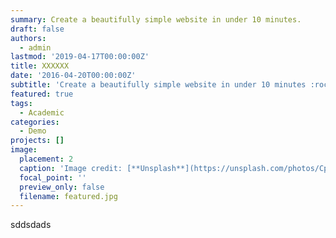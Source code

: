 ```yaml
---
summary: Create a beautifully simple website in under 10 minutes.
draft: false
authors:
  - admin
lastmod: '2019-04-17T00:00:00Z'
title: XXXXXX
date: '2016-04-20T00:00:00Z'
subtitle: 'Create a beautifully simple website in under 10 minutes :rocket:'
featured: true
tags:
  - Academic
categories:
  - Demo
projects: []
image:
  placement: 2
  caption: 'Image credit: [**Unsplash**](https://unsplash.com/photos/CpkOjOcXdUY)'
  focal_point: ''
  preview_only: false
  filename: featured.jpg
---
```

sddsdads